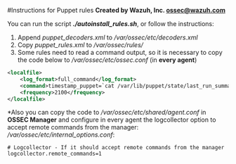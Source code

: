 #Instructions for Puppet rules
**Created by Wazuh, Inc. <ossec@wazuh.com>**

You can run the script ***./autoinstall_rules.sh***, or follow the instructions:

 1. Append *puppet_decoders.xml* to */var/ossec/etc/decoders.xml*
 2. Copy *puppet_rules.xml* to */var/ossec/rules/*
 3. Some rules need to read a command output, so it is necessary to copy the code below to */var/ossec/etc/ossec.conf* (in **every agent**)
```xml
<localfile>
    <log_format>full_command</log_format>
    <command>timestamp_puppet=`cat /var/lib/puppet/state/last_run_summary.yaml | grep last_run | cut -d: -f 2 | tr -d '[[:space:]]'`;timestamp_current_date=$(date +"%s");diff_min=$((($timestamp_current_date-$timestamp_puppet)/60));if [ "$diff_min" -le "30" ];then echo "Puppet: OK. It runs in the last 30 minutes";else puppet_date=`date -d @"$timestamp_puppet"`;echo "Puppet: KO. Last run: $puppet_date";fi</command>
    <frequency>2100</frequency>
</localfile>
```

\*Also you can copy the code to */var/ossec/etc/shared/agent.conf* in **OSSEC Manager** and configure in every agent the logcollector option to accept remote commands from the manager: 
*/var/ossec/etc/internal_options.conf*:

    # Logcollector - If it should accept remote commands from the manager
    logcollector.remote_commands=1